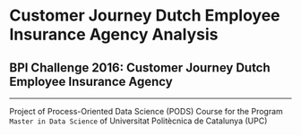 # Customer Journey Dutch Employee Insurance Agency Analysis
## BPI Challenge 2016: Customer Journey Dutch Employee Insurance Agency
***
Project of Process-Oriented Data Science (PODS) Course for the Program `Master in Data Science` of Universitat Politècnica de Catalunya (UPC)

